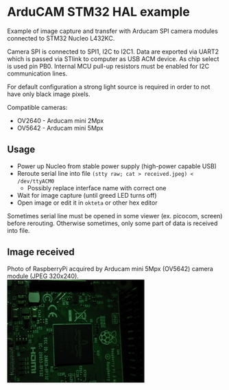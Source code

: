 # ArduCAM STM32 HAL example  
Example of image capture and transfer with Arducam SPI camera modules connected to STM32 Nucleo L432KC.  

Camera SPI is connected to SPI1, I2C to I2C1. Data are exported via UART2 which is passed via STlink to computer as USB ACM device. As chip select is used pin PB0. Internal MCU pull-up resistors must be enabled for I2C communication lines.  

For default configuration a strong light source is required in order to not have only black image pixels.  

Compatible cameras:  
- OV2640 - Arducam mini 2Mpx  
- OV5642 - Arducam mini 5Mpx  

## Usage  
- Power up Nucleo from stable power supply (high-power capable USB)  
- Reroute serial line into file `(stty raw; cat > received.jpeg) < /dev/ttyACM0`  
    - Possibly replace interface name with correct one  
- Wait for image capture (until greed LED turns off)  
- Open image or edit it in `okteta` or other hex editor  

Sometimes serial line must be opened in some viewer (ex. picocom, screen) before rerouting. Otherwise sometimes, only some part of data is received into file.  

## Image received
Photo of RaspberryPi acquired by Arducam mini 5Mpx (OV5642) camera module (JPEG 320x240).  
![](example_image.jpeg)
